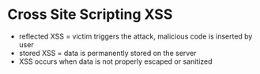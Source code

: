 # Cross Site Scripting XSS
- reflected XSS = victim triggers the attack, malicious code is inserted by user
- stored XSS = data is permanently stored on the server
- XSS occurs when data is not properly escaped or sanitized

